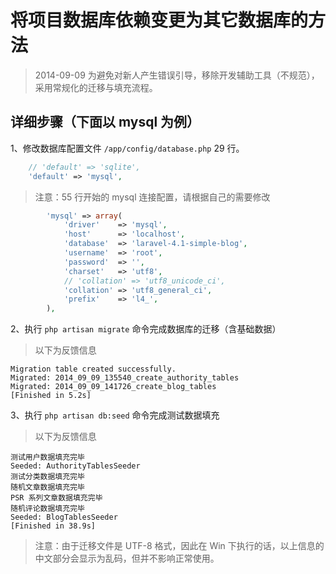 # 将项目数据库依赖变更为其它数据库的方法

> 2014-09-09 为避免对新人产生错误引导，移除开发辅助工具（不规范），采用常规化的迁移与填充流程。

## 详细步骤（下面以 mysql 为例）

1、修改数据库配置文件 `/app/config/database.php` 29 行。

```php
    // 'default' => 'sqlite',
    'default' => 'mysql',
```

> 注意：55 行开始的 mysql 连接配置，请根据自己的需要修改

```php
        'mysql' => array(
            'driver'    => 'mysql',
            'host'      => 'localhost',
            'database'  => 'laravel-4.1-simple-blog',
            'username'  => 'root',
            'password'  => '',
            'charset'   => 'utf8',
            // 'collation' => 'utf8_unicode_ci',
            'collation' => 'utf8_general_ci',
            'prefix'    => 'l4_',
        ),
```

2、执行 `php artisan migrate` 命令完成数据库的迁移（含基础数据）

> 以下为反馈信息

```
Migration table created successfully.
Migrated: 2014_09_09_135540_create_authority_tables
Migrated: 2014_09_09_141726_create_blog_tables
[Finished in 5.2s]
```

3、执行 `php artisan db:seed` 命令完成测试数据填充

> 以下为反馈信息

```
测试用户数据填充完毕
Seeded: AuthorityTablesSeeder
测试分类数据填充完毕
随机文章数据填充完毕
PSR 系列文章数据填充完毕
随机评论数据填充完毕
Seeded: BlogTablesSeeder
[Finished in 38.9s]
```

> 注意：由于迁移文件是 UTF-8 格式，因此在 Win 下执行的话，以上信息的中文部分会显示为乱码，但并不影响正常使用。